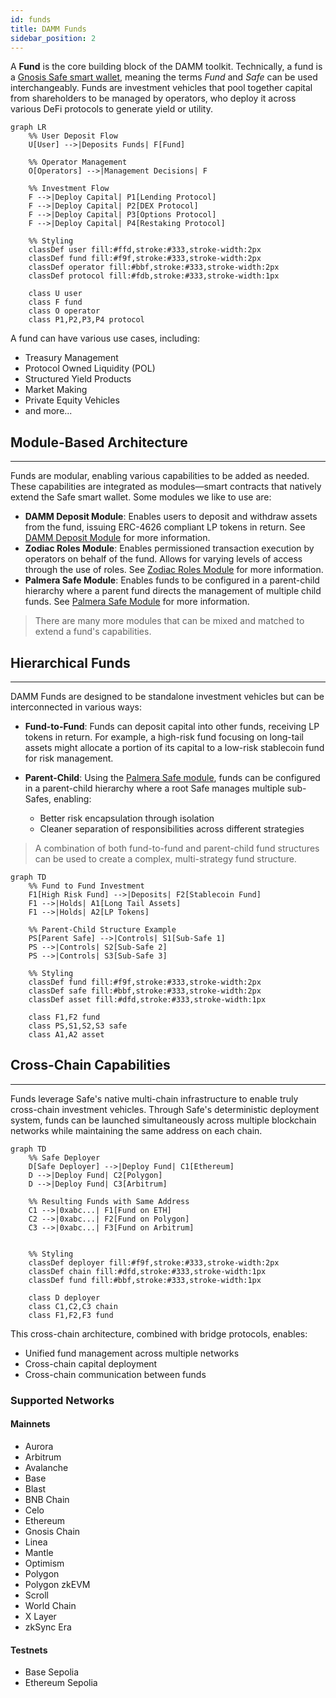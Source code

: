 ```yaml
---
id: funds
title: DAMM Funds
sidebar_position: 2
---
```


A **Fund** is the core building block of the DAMM toolkit. Technically, a fund is a [Gnosis Safe smart wallet](https://docs.safe.global/home/what-is-safe), meaning the terms *Fund* and *Safe* can be used interchangeably. Funds are investment vehicles that pool together capital from shareholders to be managed by operators, who deploy it across various DeFi protocols to generate yield or utility.

```mermaid
graph LR
    %% User Deposit Flow
    U[User] -->|Deposits Funds| F[Fund]
    
    %% Operator Management
    O[Operators] -->|Management Decisions| F
    
    %% Investment Flow
    F -->|Deploy Capital| P1[Lending Protocol]
    F -->|Deploy Capital| P2[DEX Protocol]
    F -->|Deploy Capital| P3[Options Protocol]
    F -->|Deploy Capital| P4[Restaking Protocol]
    
    %% Styling
    classDef user fill:#ffd,stroke:#333,stroke-width:2px
    classDef fund fill:#f9f,stroke:#333,stroke-width:2px
    classDef operator fill:#bbf,stroke:#333,stroke-width:2px
    classDef protocol fill:#fdb,stroke:#333,stroke-width:1px
    
    class U user
    class F fund
    class O operator
    class P1,P2,P3,P4 protocol
```


A fund can have various use cases, including: 
- Treasury Management
- Protocol Owned Liquidity (POL)
- Structured Yield Products
- Market Making
- Private Equity Vehicles
- and more...


## Module-Based Architecture
---

 Funds are modular, enabling various capabilities to be added as needed. These capabilities are integrated as modules—smart contracts that natively extend the Safe smart wallet. Some modules we like to use are:

- **DAMM Deposit Module**: Enables users to deposit and withdraw assets from the fund, issuing ERC-4626 compliant LP tokens in return. See [DAMM Deposit Module](./deposit_module) for more information.
- **Zodiac Roles Module**: Enables permissioned transaction execution by operators on behalf of the fund. Allows for varying levels of access through the use of roles. See [Zodiac Roles Module](https://www.zodiac.wiki/documentation/roles-modifier) for more information.
- **Palmera Safe Module**: Enables funds to be configured in a parent-child hierarchy where a parent fund directs the management of multiple child funds. See [Palmera Safe Module](https://docs.palmeradao.xyz/palmera-module-safe-hierarchical-structure) for more information.


> There are many more modules that can be mixed and matched to extend a fund's capabilities. 


## Hierarchical Funds
---

DAMM Funds are designed to be standalone investment vehicles but can be interconnected in various ways:

- **Fund-to-Fund**: Funds can deposit capital into other funds, receiving LP tokens in return. For example, a high-risk fund focusing on long-tail assets might allocate a portion of its capital to a low-risk stablecoin fund for risk management.

- **Parent-Child**: Using the [Palmera Safe module](https://docs.palmeradao.xyz/palmera-module-safe-hierarchical-structure), funds can be configured in a parent-child hierarchy where a root Safe manages multiple sub-Safes, enabling:
  - Better risk encapsulation through isolation
  - Cleaner separation of responsibilities across different strategies

> A combination of both fund-to-fund and parent-child fund structures can be used to create a complex, multi-strategy fund structure.

```mermaid
graph TD
    %% Fund to Fund Investment
    F1[High Risk Fund] -->|Deposits| F2[Stablecoin Fund]
    F1 -->|Holds| A1[Long Tail Assets]
    F1 -->|Holds| A2[LP Tokens]
    
    %% Parent-Child Structure Example
    PS[Parent Safe] -->|Controls| S1[Sub-Safe 1]
    PS -->|Controls| S2[Sub-Safe 2]
    PS -->|Controls| S3[Sub-Safe 3]
    
    %% Styling
    classDef fund fill:#f9f,stroke:#333,stroke-width:2px
    classDef safe fill:#bbf,stroke:#333,stroke-width:2px
    classDef asset fill:#dfd,stroke:#333,stroke-width:1px
    
    class F1,F2 fund
    class PS,S1,S2,S3 safe
    class A1,A2 asset
```


## Cross-Chain Capabilities
---

Funds leverage Safe's native multi-chain infrastructure to enable truly cross-chain investment vehicles. Through Safe's deterministic deployment system, funds can be launched simultaneously across multiple blockchain networks while maintaining the same address on each chain.

```mermaid
graph TD
    %% Safe Deployer
    D[Safe Deployer] -->|Deploy Fund| C1[Ethereum]
    D -->|Deploy Fund| C2[Polygon]
    D -->|Deploy Fund| C3[Arbitrum]
    
    %% Resulting Funds with Same Address
    C1 -->|0xabc...| F1[Fund on ETH]
    C2 -->|0xabc...| F2[Fund on Polygon]
    C3 -->|0xabc...| F3[Fund on Arbitrum]

    
    %% Styling
    classDef deployer fill:#f9f,stroke:#333,stroke-width:2px
    classDef chain fill:#dfd,stroke:#333,stroke-width:1px
    classDef fund fill:#bbf,stroke:#333,stroke-width:1px
    
    class D deployer
    class C1,C2,C3 chain
    class F1,F2,F3 fund
```

This cross-chain architecture, combined with bridge protocols, enables:
- Unified fund management across multiple networks
- Cross-chain capital deployment
- Cross-chain communication between funds

### Supported Networks

#### Mainnets
- Aurora
- Arbitrum
- Avalanche
- Base
- Blast
- BNB Chain
- Celo
- Ethereum
- Gnosis Chain
- Linea
- Mantle
- Optimism
- Polygon
- Polygon zkEVM
- Scroll
- World Chain
- X Layer
- zkSync Era

#### Testnets
- Base Sepolia
- Ethereum Sepolia
